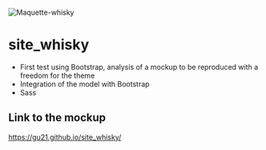 ![Maquette-whisky](https://user-images.githubusercontent.com/79690181/142205032-9e84aae0-29ad-4b22-adab-27f17d84cbfd.png)

# site_whisky

* First test using Bootstrap, analysis of a mockup to be reproduced with a freedom for the theme
* Integration of the model with Bootstrap
* Sass

## Link to the mockup

 https://gu21.github.io/site_whisky/
